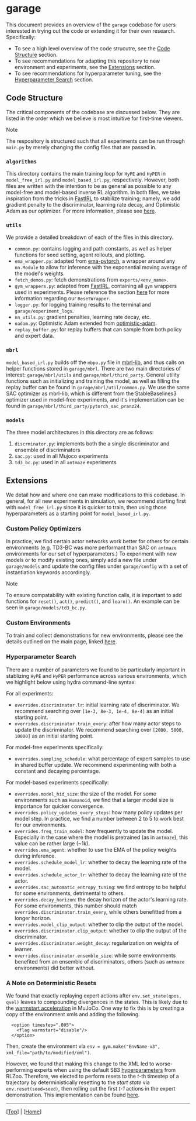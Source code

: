 # garage

This document provides an overview of the `garage` codebase for users interested in trying out the code or extending it for their own research. Specifically:
* To see a high level overview of the code strucutre, see the [Code Structure](#code-structure) section. 
* To see recommendations for adapting this repository to new environment and experiments, see the [Extensions](#extensions) section.
* To see recommendations for hyperparameter tuning, see the [Hyperparameter Search](#hyperparameter-search) section.

## Code Structure
The critical components of the codebase are discussed below. They are listed in the order which we believe is most intuitive for first-time viewers. 

> [!NOTE]
> The respository is structured such that all experiments can be run through `main.py` by merely changing the config files that are passed in. 

### `algorithms`
This directory contains the main training loop for `HyPE` and `HyPER` in `model_free_irl.py` and `model_based_irl.py`, respectively. However, both files are written with the intention to be as general as possible to any model-free and model-based inverse RL algorithm. In both files, we take inspiration from the tricks in [FastIRL](https://github.com/gkswamy98/fast_irl/tree/master) to stabilize training; namely, we add gradient penalty to the discriminator, learning rate decay, and Optimistic Adam as our optimizer. For more information, please see [here](../garage/algorithms/README.md).


### `utils`
We provide a detailed breakdown of each of the files in this directory.
* `common.py`: contains logging and path constants, as well as helper functions for seed setting, agent rollouts, and plotting.
* `ema_wrapper.py`: adapted from [ema-pytorch](https://github.com/lucidrains/ema-pytorch/tree/main), a wrapper around any `nn.Module` to allow for inference with the exponential moving average of the model's weights.
* `fetch_demos.py`: fetch demonstrations from `experts/<env_name>`.
* `gym_wrappers.py`: adapted from [FastIRL](https://github.com/gkswamy98/fast_irl/tree/master), containing all `gym` wrappers used in experiments. Please reference the section [here](#a-note-on-deterministic-resets) for more information regarding our `ResetWrapper`.
* `logger.py`: for logging training results to the terminal and `garage/experiment_logs`.
* `nn_utils.py`: gradient penalties, learning rate decay, etc.
* `oadam.py`: Optimistic Adam extended from [optimistic-adam](https://github.com/georgepar/optimistic-adam/blob/master/optim.py).
* `replay_buffer.py`: for replay buffers that can sample from both policy and expert data.


### `mbrl`
`model_based_irl.py` builds off the `mbpo.py` file in [mbrl-lib](https://github.com/facebookresearch/mbrl-lib/tree/main), and thus calls on helper functions stored in `garage/mbrl`. There are two main directories of interest: `garage/mbrl/utils` and `garage/mbrl/third_party`. General utility functions such as initializing and training the model, as well as filling the replay buffer can be found in `garage/mbrl/util/common.py`. We use the same SAC optimizer as mbrl-lib, which is different from the StableBaselines3 optimizer used in model-free experiments, and it's implementation can be found in `garage/mbrl/third_party/pytorch_sac_pranz24`.


### `models`
The three model architectures in this directory are as follows:
1. `discrminator.py`: implements both the a single discriminator and ensemble of discriminators
2. `sac.py`: used in all Mujoco experiments
3. `td3_bc.py`: used in all `antmaze` experiments


## Extensions

We detail how and where one can make modifications to this codebase. In general, for all new experiments in simulation, we recommend starting first with `model_free_irl.py` since it is quicker to train, then using those hyperparameters as a starting point for `model_based_irl.py`.


### Custom Policy Optimizers
In practice, we find certain actor networks work better for others for certain environments (e.g. TD3-BC was more performant than SAC on `antmaze` environments for our set of hyperparameters.) To experiment with new models or to modify existing ones, simply add a new file under `garage/models` and update the config files under `garage/config` with a set of instantiation keywords accordingly. 

> [!NOTE]
> To ensure compatability with existing function calls, it is important to add functions for `reset()`, `act()`, `predict()`, and `learn()`. An example can be seen in `garage/models/td3_bc.py`. 

### Custom Environments 
To train and collect demonstrations for new environments, please see the details outlined on the main page, linked [here](../README.md/#collecting-demonstration-data).

### Hyperparameter Search

There are a number of parameters we found to be particularly important in stablizing `HyPE` and `HyPER` performance across various environments, which we highlight below using hydra command-line syntax:

For all experiments:
* `overrides.discriminator.lr`: initial learning rate of discriminator. We recommend searching over `[1e-3, 8e-3, 1e-4, 8e-4]` as an initial starting point.
* `overrides.discriminator.train_every`: after how many actor steps to update the discriminator. We recommend searching over `[2000, 5000, 10000]` as an initial starting point. 

For model-free experiments specifically:
* `overrides.sampling_schedule`: what percentage of expert samples to use in shared buffer update. We recommend experimenting with both a constant and decaying percentage. 

For model-based experiments specifically:
* `overrides.model_hid_size`: the size of the model. For some environments such as `Humanoid`, we find that a larger model size is importance for quicker convergence.
* `overrides.policy_updates_every_steps`: how many policy updates per model step. In practice, we find a number between 2 to 5 to work best for our environments.
* `overrides.freq_train_model`: how frequently to update the model. Especially in the case where the model is pretrained (as in `antmaze`), this value can be rather large (~1k).
* `overrides.ema_agent`: whether to use the EMA of the policy weights during inference. 
* `overrides.schedule_model_lr`: whether to decay the learning rate of the model.
* `overrides.schedule_actor_lr`: whether to decay the learning rate of the actor.
* `overrides.sac_automatic_entropy_tuning`: we find entropy to be helpful for some environments, detrimental to others.
* `overrides.decay_horizon`: the decay horizon of the actor's learning rate. For some environments, this number should match `overrides.discriminator.train_every`, while others benefitted from a longer horizon.
* `overrides.model_clip_output`: whether to clip the output of the model.
* `overrides.discriminator.clip_output`: whether to clip the output of the discriminator.
* `overrides.discriminator.weight_decay`: regularization on weights of learner.
* `overrides.discriminator.ensemble_size`: while some environments benefited from an ensemble of discriminators, others (such as `antmaze` environments) did better without.


### A Note on Deterministic Resets
We found that exactly replaying expert actions after `env.set_state(qpos, qvel)` leaves to compounding divergences in the states. This is likely due to the [warmstart acceleration](https://mujoco.readthedocs.io/en/stable/computation/index.html#warmstart-acceleration) in MuJoCo. One way to fix this is by creating a copy of the environment xmls and adding the following.
```
  <option timestep=".005">
    <flag warmstart="disable"/>
  </option>
```
Then, create the environment via `env = gym.make("EnvName-v3", xml_file="path/to/modified/xml")`. 

However, we found that making this change to the XML led to worse-performing experts when using the default SB3 [hyperparameters](https://github.com/DLR-RM/rl-baselines3-zoo/blob/e1a40be64aa7a731ce2a69ddc8d0ad510222326a/hyperparams/sac.yml#L190) from RLZoo. Therefore, we elected to perform resets to the *t*-th timestep of a trajectory by deterministically resetting to the *start state* via `env.reset(seed=seed)`, then rolling out the first *t-1* actions in the expert demonstration. This implementation can be found [here](https://github.com/jren03/garage/blob/main/garage/utils/gym_wrappers.py#L151). 

***
[[Top](#garage)] | [[Home](../README.md)]

